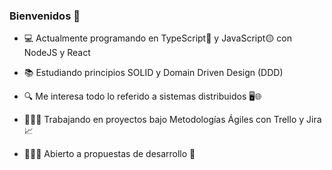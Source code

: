 ### Bienvenidos 👋

<!--
**lvch0/lvch0** is a ✨ _special_ ✨ repository because its `README.md` (this file) appears on your GitHub profile.

Here are some ideas to get you started:


-->
- 💻 Actualmente programando en TypeScript🔵 y JavaScript🟡 con NodeJS y React
  
- 📚 Estudiando principios SOLID y Domain Driven Design (DDD)
  
- 🔍 Me interesa todo lo referido a sistemas distribuidos 🖥🌐

- 👷🏻‍♂️ Trabajando en proyectos bajo Metodologías Ágiles con Trello y Jira 📈
  
- 👨🏻‍💻 Abierto a propuestas de desarrollo 🔧

